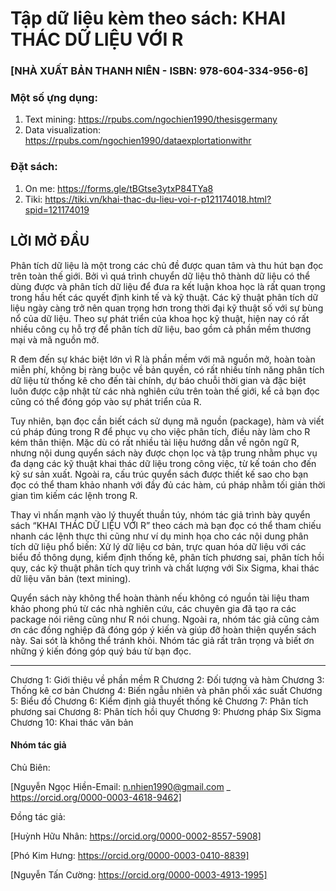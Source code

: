 # Tập dữ liệu kèm theo sách: KHAI THÁC DỮ LIỆU VỚI R
### [NHÀ XUẤT BẢN THANH NIÊN - ISBN: 978-604-334-956-6]

### Một số ựng dụng:
1. Text mining: https://rpubs.com/ngochien1990/thesisgermany
2. Data visualization: https://rpubs.com/ngochien1990/dataexplortationwithr

### Đặt sách:
1. On me: https://forms.gle/tBGtse3ytxP84TYa8
2. Tiki: https://tiki.vn/khai-thac-du-lieu-voi-r-p121174018.html?spid=121174019


## LỜI MỞ ĐẦU

Phân tích dữ liệu là một trong các chủ đề được quan tâm và thu hút bạn đọc trên toàn thế giới. Bởi vì quá trình chuyển dữ liệu thô thành dữ liệu có thể dùng được và phân tích dữ liệu để đưa ra kết luận khoa học là rất quan trọng trong hầu hết các quyết định kinh tế và kỹ thuật. Các kỹ thuật phân tích dữ liệu ngày càng trở nên quan trọng hơn trong thời đại kỹ thuật số với sự bùng nổ của dữ liệu. Theo sự phát triển của khoa học kỹ thuật, hiện nay có rất nhiều công cụ hỗ trợ để phân tích dữ liệu, bao gồm cả phần mềm thương mại và mã nguồn mở.

R đem đến sự khác biệt lớn vì R là phần mềm với mã nguồn mở, hoàn toàn miễn phí, không bị ràng buộc về bản quyền, có rất nhiều tính năng phân tích dữ liệu từ thống kê cho đến tài chính, dự báo chuỗi thời gian và đặc biệt luôn được cập nhật từ các nhà nghiên cứu trên toàn thế giới, kể cả bạn đọc cũng có thể đóng góp vào sự phát triển của R.

Tuy nhiên, bạn đọc cần biết cách sử dụng mã nguồn (package), hàm và viết cú pháp đúng trong R để phục vụ cho việc phân tích, điều này làm cho R kém thân thiện. Mặc dù có rất nhiều tài liệu hướng dẫn về ngôn ngữ R, nhưng nội dung quyển sách này được chọn lọc và tập trung nhằm phục vụ đa dạng các kỹ thuật khai thác dữ liệu trong công việc, từ kế toán cho đến kỹ sư sản xuất. Ngoài ra, cấu trúc quyển sách được thiết kế sao cho bạn đọc có thể tham khảo nhanh với đầy đủ các hàm, cú pháp nhằm tối giản thời gian tìm kiếm các lệnh trong R.

Thay vì nhấn mạnh vào lý thuyết thuần túy, nhóm tác giả trình bày quyển sách “KHAI THÁC DỮ LIỆU VỚI R” theo cách mà bạn đọc có thể tham chiếu nhanh các lệnh thực thi cũng như ví dụ minh họa cho các nội dung phân tích dữ liệu phổ biến: Xử lý dữ liệu cơ bản, trực quan hóa dữ liệu với các biểu đồ thông dụng, kiểm định thống kê, phân tích phương sai, phân tích hồi quy, các kỹ thuật phân tích quy trình và chất lượng với Six Sigma, khai thác dữ liệu văn bản (text mining).

Quyển sách này không thể hoàn thành nếu không có nguồn tài liệu tham khảo phong phú từ các nhà nghiên cứu, các chuyên gia đã tạo ra các package nói riêng cũng như R nói chung. Ngoài ra, nhóm tác giả cũng cảm ơn các đồng nghiệp đã đóng góp ý kiến và giúp đỡ hoàn thiện quyển sách này. Sai sót là không thể tránh khỏi. Nhóm tác giả rất trân trọng và biết ơn những ý kiến đóng góp quý báu từ bạn đọc.

******************
Chương 1: Giới thiệu về phần mềm R
Chương 2: Đối tượng và hàm
Chương 3: Thống kê cơ bản
Chương 4: Biến ngẫu nhiên và phân phối xác suất
Chương 5: Biểu đồ 
Chương 6: Kiểm định giả thuyết thống kê
Chương 7: Phân tích phương sai
Chương 8: Phân tích hồi quy
Chương 9: Phương pháp Six Sigma
Chương 10: Khai thác văn bản

#### Nhóm tác giả

Chủ Biên: 

[Nguyễn Ngọc Hiền-Email: n.nhien1990@gmail.com _ https://orcid.org/0000-0003-4618-9462]

Đồng tác giả:

[Huỳnh Hữu Nhân: https://orcid.org/0000-0002-8557-5908]

[Phó Kim Hưng: https://orcid.org/0000-0003-0410-8839]

[Nguyễn Tấn Cường: https://orcid.org/0000-0003-4913-1995]

